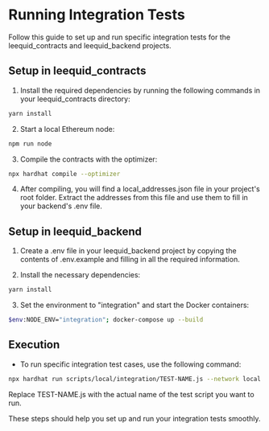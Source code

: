 # Running Integration Tests

Follow this guide to set up and run specific integration tests for the leequid_contracts and leequid_backend projects.

## Setup in leequid_contracts

1. Install the required dependencies by running the following commands in your leequid_contracts directory:
```bash
yarn install
```
2. Start a local Ethereum node:
```bash
npm run node
```
3. Compile the contracts with the optimizer:
```bash
npx hardhat compile --optimizer
```
4. After compiling, you will find a local_addresses.json file in your project's root folder. Extract the addresses from this file and use them to fill in your backend's .env file.

## Setup in leequid_backend

1. Create a .env file in your leequid_backend project by copying the contents of .env.example and filling in all the required information.

2. Install the necessary dependencies:

```bash
yarn install
```

3. Set the environment to "integration" and start the Docker containers:

```bash
$env:NODE_ENV="integration"; docker-compose up --build
```


## Execution

- To run specific integration test cases, use the following command:

```bash
npx hardhat run scripts/local/integration/TEST-NAME.js --network local --no-compile
```
Replace TEST-NAME.js with the actual name of the test script you want to run.

These steps should help you set up and run your integration tests smoothly.
